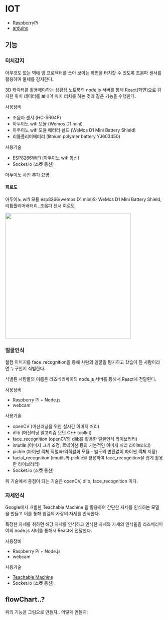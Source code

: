# IOT

- [RaspberryPi](./RaspberryPi/README.md)
- [arduino](./arduino/README.md)

## 기능

### 터치감지

아무것도 없는 벽에 빔 프로젝터를 쏘아 보이는 화면을 터치할 수 있도록 초음파 센서를 활용하여 물체를 감지한다.

3D 캐릭터를 활용해야하는 상황상 노트북의 node.js 서버를 통해 React(화면)으로 감지한 위치 데이터를 보내어 마치 터치를 하는 것과 같은 기능을 수행한다.

사용장비
+ 초음파 센서 (HC-SR04P)
+ 아두이노 wifi 모듈 (Wemos D1 mini)
+ 아두이노 wifi 모듈 배터리 쉴드 (WeMos D1 Mini Battery Shield)
+ 리튬폴리머배터리 (lithium polymer battery YJ603450)

사용기술
+ ESP8266WiFi (아두이노 wifi 통신)
+ Socket.io (소켓 통신)

아두이노 사진 추가 요망

#### 회로도

아두이노 wifi 모듈 esp8266(wemos D1 mini)와 WeMos D1 Mini Battery Shield, 리튬폴리머배터리, 초음파 센서 회로도

<img src="https://user-images.githubusercontent.com/19484971/184803510-7229079e-b84e-4d62-8690-20519ad8d866.png" width=400>

### 얼굴인식

웹캠 이미지를 face_recognition을 통해 사람의 얼굴을 탐지하고 학습이 된 사람이라면 누구인지 식별한다. 

식별된 사람들의 이름은 라즈베리파이의 node.js 서버를 통해서 React에 전달된다.

사용장비
+ Raspberry Pi + Node.js
+ webcam

사용기술
+ openCV (머신러닝을 위한 실시간 이미지 처리)
+ dlib (머신러닝 알고리즘 모던 C++ toolkit)
+ face_recognition (openCV와 dlib를 활용한 얼굴인식 라이브러리)
+ imutils (이미지 크기 조정, 로테이션 등의 기본적인 이미지 처리 라이브러리)
+ pickle (파이썬 객체 직렬화/역직렬화 모듈 - 별도의 변환없이 파이썬 객체 저장)
+ facial_recognition (imutils와 pickle을 활용하여 face_recognition을 쉽게 활용한 라이브러리)
+ Socket.io (소켓 통신)

위 기술에서 중점이 되는 기술은 openCV, dlib, face_recognition 이다.

### 자세인식

Google에서 개발한 Teachable Machine 을 활용하여 간단한 자세를 인식하는 모델을 만들고 이를 통해 웹캠의 사람의 자세를 인식한다. 

특정한 자세를 취하면 해당 자세를 인식하고 인식한 자세와 자세의 인식율을 라즈베리파이의 node.js 서버를 통해서 React에 전달한다.

사용장비
+ Raspberry Pi + Node.js
+ webcam

사용기술
+ [Teachable Machine](https://teachablemachine.withgoogle.com/)
+ Socket.io (소켓 통신)

## flowChart..?

위의 기능을 그림으로 만들자..
어떻게 만들지;